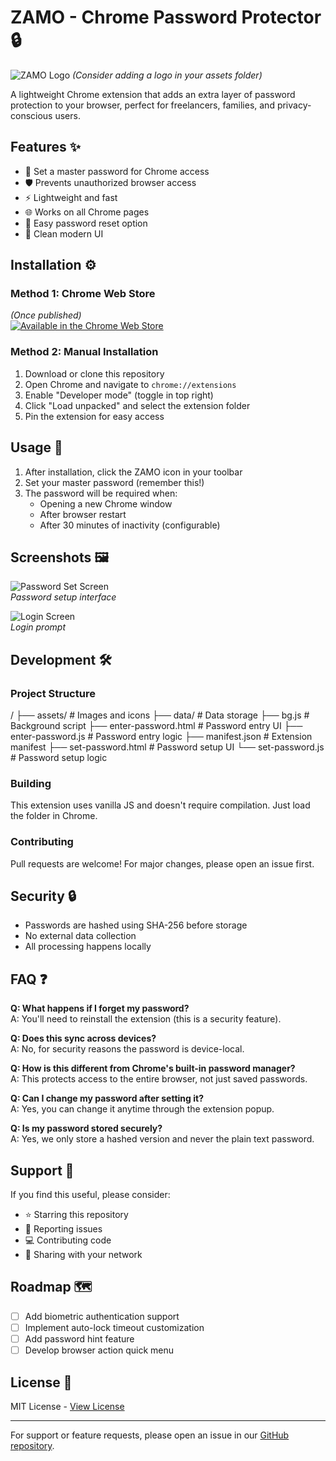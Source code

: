 # ZAMO - Chrome Password Protector 🔒

![ZAMO Logo](assets/icons/icon1.png) *(Consider adding a logo in your assets folder)*

A lightweight Chrome extension that adds an extra layer of password protection to your browser, perfect for freelancers, families, and privacy-conscious users.

## Features ✨
- 🔐 Set a master password for Chrome access
- 🛡️ Prevents unauthorized browser access
- ⚡ Lightweight and fast
- 🌐 Works on all Chrome pages
- 🔄 Easy password reset option
- 🎨 Clean modern UI

## Installation ⚙️

### Method 1: Chrome Web Store
*(Once published)*  
[![Available in the Chrome Web Store](https://storage.googleapis.com/web-dev-uploads/image/WlD8wC6g8khYWPJUsQceQkhXSlv1/UV4C4ybeBTsZt43U4xis.png)](https://chrome.google.com/webstore/detail/zamo-password-protector/...)

### Method 2: Manual Installation
1. Download or clone this repository
2. Open Chrome and navigate to `chrome://extensions`
3. Enable "Developer mode" (toggle in top right)
4. Click "Load unpacked" and select the extension folder
5. Pin the extension for easy access

## Usage 🚀

1. After installation, click the ZAMO icon in your toolbar
2. Set your master password (remember this!)
3. The password will be required when:
   - Opening a new Chrome window
   - After browser restart
   - After 30 minutes of inactivity (configurable)

## Screenshots 🖼️

![Password Set Screen](assets/set.png)  
*Password setup interface*

![Login Screen](assets/login.png)  
*Login prompt*

## Development 🛠️

### Project Structure
/
├── assets/ # Images and icons
├── data/ # Data storage
├── bg.js # Background script
├── enter-password.html # Password entry UI
├── enter-password.js # Password entry logic
├── manifest.json # Extension manifest
├── set-password.html # Password setup UI
└── set-password.js # Password setup logic

### Building
This extension uses vanilla JS and doesn't require compilation. Just load the folder in Chrome.

### Contributing
Pull requests are welcome! For major changes, please open an issue first.

## Security 🔒
- Passwords are hashed using SHA-256 before storage
- No external data collection
- All processing happens locally

## FAQ ❓

**Q: What happens if I forget my password?**  
A: You'll need to reinstall the extension (this is a security feature).

**Q: Does this sync across devices?**  
A: No, for security reasons the password is device-local.

**Q: How is this different from Chrome's built-in password manager?**  
A: This protects access to the entire browser, not just saved passwords.

**Q: Can I change my password after setting it?**  
A: Yes, you can change it anytime through the extension popup.

**Q: Is my password stored securely?**  
A: Yes, we only store a hashed version and never the plain text password.

## Support 💖
If you find this useful, please consider:
- ⭐ Starring this repository
- 🐛 Reporting issues
- 💻 Contributing code
- 📢 Sharing with your network

## Roadmap 🗺️
- [ ] Add biometric authentication support
- [ ] Implement auto-lock timeout customization
- [ ] Add password hint feature
- [ ] Develop browser action quick menu

## License 📄
MIT License - [View License](LICENSE)

---

For support or feature requests, please open an issue in our [GitHub repository](https://github.com/morpheusadam/Chrome-Password-Protector-ZAMO-).